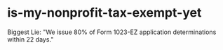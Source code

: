 # is-my-nonprofit-tax-exempt-yet
Biggest Lie: "We issue 80% of Form 1023-EZ application determinations within 22 days."
